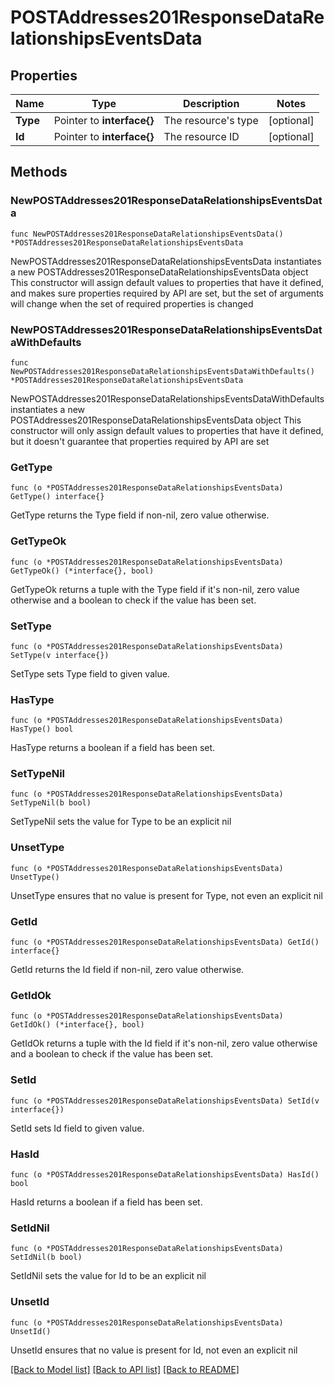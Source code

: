 # POSTAddresses201ResponseDataRelationshipsEventsData

## Properties

Name | Type | Description | Notes
------------ | ------------- | ------------- | -------------
**Type** | Pointer to **interface{}** | The resource&#39;s type | [optional] 
**Id** | Pointer to **interface{}** | The resource ID | [optional] 

## Methods

### NewPOSTAddresses201ResponseDataRelationshipsEventsData

`func NewPOSTAddresses201ResponseDataRelationshipsEventsData() *POSTAddresses201ResponseDataRelationshipsEventsData`

NewPOSTAddresses201ResponseDataRelationshipsEventsData instantiates a new POSTAddresses201ResponseDataRelationshipsEventsData object
This constructor will assign default values to properties that have it defined,
and makes sure properties required by API are set, but the set of arguments
will change when the set of required properties is changed

### NewPOSTAddresses201ResponseDataRelationshipsEventsDataWithDefaults

`func NewPOSTAddresses201ResponseDataRelationshipsEventsDataWithDefaults() *POSTAddresses201ResponseDataRelationshipsEventsData`

NewPOSTAddresses201ResponseDataRelationshipsEventsDataWithDefaults instantiates a new POSTAddresses201ResponseDataRelationshipsEventsData object
This constructor will only assign default values to properties that have it defined,
but it doesn't guarantee that properties required by API are set

### GetType

`func (o *POSTAddresses201ResponseDataRelationshipsEventsData) GetType() interface{}`

GetType returns the Type field if non-nil, zero value otherwise.

### GetTypeOk

`func (o *POSTAddresses201ResponseDataRelationshipsEventsData) GetTypeOk() (*interface{}, bool)`

GetTypeOk returns a tuple with the Type field if it's non-nil, zero value otherwise
and a boolean to check if the value has been set.

### SetType

`func (o *POSTAddresses201ResponseDataRelationshipsEventsData) SetType(v interface{})`

SetType sets Type field to given value.

### HasType

`func (o *POSTAddresses201ResponseDataRelationshipsEventsData) HasType() bool`

HasType returns a boolean if a field has been set.

### SetTypeNil

`func (o *POSTAddresses201ResponseDataRelationshipsEventsData) SetTypeNil(b bool)`

 SetTypeNil sets the value for Type to be an explicit nil

### UnsetType
`func (o *POSTAddresses201ResponseDataRelationshipsEventsData) UnsetType()`

UnsetType ensures that no value is present for Type, not even an explicit nil
### GetId

`func (o *POSTAddresses201ResponseDataRelationshipsEventsData) GetId() interface{}`

GetId returns the Id field if non-nil, zero value otherwise.

### GetIdOk

`func (o *POSTAddresses201ResponseDataRelationshipsEventsData) GetIdOk() (*interface{}, bool)`

GetIdOk returns a tuple with the Id field if it's non-nil, zero value otherwise
and a boolean to check if the value has been set.

### SetId

`func (o *POSTAddresses201ResponseDataRelationshipsEventsData) SetId(v interface{})`

SetId sets Id field to given value.

### HasId

`func (o *POSTAddresses201ResponseDataRelationshipsEventsData) HasId() bool`

HasId returns a boolean if a field has been set.

### SetIdNil

`func (o *POSTAddresses201ResponseDataRelationshipsEventsData) SetIdNil(b bool)`

 SetIdNil sets the value for Id to be an explicit nil

### UnsetId
`func (o *POSTAddresses201ResponseDataRelationshipsEventsData) UnsetId()`

UnsetId ensures that no value is present for Id, not even an explicit nil

[[Back to Model list]](../README.md#documentation-for-models) [[Back to API list]](../README.md#documentation-for-api-endpoints) [[Back to README]](../README.md)


